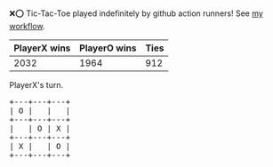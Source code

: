 :x::o: Tic-Tac-Toe played indefinitely by github action runners! See [my workflow](.github/workflows/play.yaml).

|PlayerX wins|PlayerO wins|Ties|
|-|-|-|
|2032|1964|912|

PlayerX's turn.

<pre>
+---+---+---+
| O |   |   |
+---+---+---+
|   | O | X |
+---+---+---+
| X |   | O |
+---+---+---+
</pre>